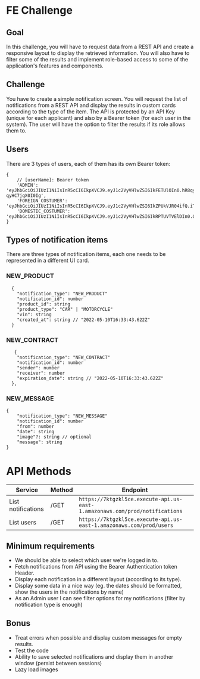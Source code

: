 # FE Challenge


## Goal

In this challenge, you will have to request data from a REST API and create a responsive layout to display the retrieved information. You will also have to filter some of the results and implement role-based access to some of the application's features and components.

## Challenge

You have to create a simple notification screen. You will request the list of notifications from a REST API and display the results in custom cards according to the type of the item. The API is protected by an API Key (unique for each applicant) and also by a Bearer token (for each user in the system). The user will have the option to filter the results if its role allows them to. 

## Users

There are 3 types of users, each of them has its own Bearer token:

```
{
    // [userName]: Bearer token
    'ADMIN': 'eyJhbGciOiJIUzI1NiIsInR5cCI6IkpXVCJ9.eyJ1c2VyVHlwZSI6IkFETUlOIn0.hR8qytQy9l75YMCW9k9wDYOVJk4qG-qyHC7jqX0I0Ig',
    'FOREIGN_COSTUMER': 'eyJhbGciOiJIUzI1NiIsInR5cCI6IkpXVCJ9.eyJ1c2VyVHlwZSI6IkZPUkVJR04ifQ.iTlQm0tUOJ4Boz72mOtsu3MXOgu7BOtR2dOG6xGSy00',
    'DOMESTIC_COSTUMER': 'eyJhbGciOiJIUzI1NiIsInR5cCI6IkpXVCJ9.eyJ1c2VyVHlwZSI6IkRPTUVTVElDIn0.OdCKqt8b3WpWe5mPt5GwdxapSilObJv9p_JyxZwW17w'
}
```

## Types of notification items

There are three types of notification items, each one needs to be represented in a different UI card.

### NEW_PRODUCT

```
  {
    "notification_type": "NEW_PRODUCT"
    "notification_id": number
    "product_id": string
    "product_type": "CAR" | "MOTORCYCLE"
    "vin": string
    "created_at": string // "2022-05-10T16:33:43.622Z"
  }

```

### NEW_CONTRACT

```
   {
    "notification_type": "NEW_CONTRACT"
    "notification_id": number
    "sender": number
    "receiver": number
    "expiration_date": string // "2022-05-10T16:33:43.622Z"
  },

```

### NEW_MESSAGE

```
{
    "notification_type": "NEW_MESSAGE"
    "notification_id": number
    "from": number
    "date": string
    "image"?: string // optional
    "message": string
}
```


# API Methods


|Service            |Method |Endpoint                         
|-------------------|-------|----------------------------------------------------|
|List notifications | /GET  |`https://7ktgzkl5ce.execute-api.us-east-1.amazonaws.com/prod/notifications` |
|List users         | /GET  |`https://7ktgzkl5ce.execute-api.us-east-1.amazonaws.com/prod/users`


## Minimum requirements
- We should be able to select which user we're logged in to.
- Fetch notifications from API using the Bearer Authentication token Header.
- Display each notification in a different layout (according to its type).
- Display some data in a nice way (eg. the dates should be formatted, show the users in the notifications by name)
- As an Admin user I can see filter options for my notifications (filter by notification type is enough)

## Bonus
- Treat errors when possible and display custom messages for empty results.
- Test the code
- Ability to save selected notifications and display them in another window (persist between sessions)
- Lazy load images


